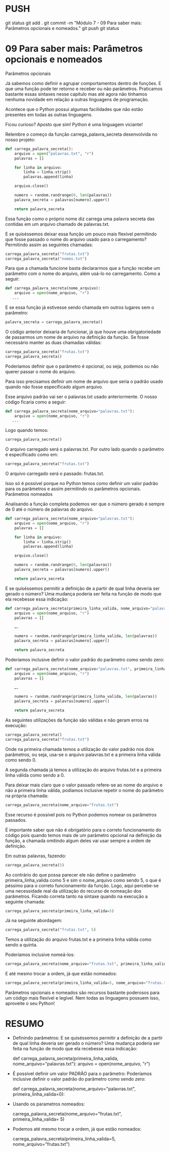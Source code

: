 
# ###################################################################################################################################################################
# ###################################################################################################################################################################
# PUSH

git status
git add .
git commit -m "Módulo 7 -  09 Para saber mais: Parâmetros opcionais e nomeados."
git push
git status


# ###################################################################################################################################################################
# ###################################################################################################################################################################
#  09 Para saber mais: Parâmetros opcionais e nomeados

Parâmetros opcionais

Já sabemos como definir e agrupar comportamentos dentro de funções. E que uma função pode ter retorno e receber ou não parâmetros. Praticamos bastante essas sintaxes nesse capítulo mas até agora não tínhamos nenhuma novidade em relação a outras linguagens de programação.

Acontece que o Python possui algumas facilidades que não estão presentes em todas as outras linguagens.

Ficou curioso? Aposto que sim! Python é uma linguagem viciante!

Relembre o começo da função carrega_palavra_secreta desenvolvida no nosso projeto:

~~~~python
def carrega_palavra_secreta():
    arquivo = open("palavras.txt", "r")
    palavras = []

    for linha in arquivo:
        linha = linha.strip()
        palavras.append(linha)

    arquivo.close()

    numero = random.randrange(0, len(palavras))
    palavra_secreta = palavras[numero].upper()

    return palavra_secreta
~~~~

Essa função como o próprio nome diz carrega uma palavra secreta das contidas em um arquivo chamado de palavras.txt.

E se quiséssemos deixar essa função um pouco mais flexível permitindo que fosse passado o nome do arquivo usado para o carregamento? Permitindo assim as seguintes chamadas:

~~~~python
carrega_palavra_secreta("frutas.txt")
carrega_palavra_secreta("nomes.txt")
~~~~

Para que a chamada funcione basta declararmos que a função recebe um parâmetro com o nome do arquivo, além usá-lo no carregamento. Como a seguir:

~~~~python
def carrega_palavra_secreta(nome_arquivo):
    arquivo = open(nome_arquivo, "r")
   ...
~~~~

E se essa função já estivesse sendo chamada em outros lugares sem o parâmetro:

~~~~python
palavra_secreta = carrega_palavra_secreta()
~~~~

O código anterior deixaria de funcionar, já que houve uma obrigatoriedade de passarmos um nome de arquivo na definição da função. Se fosse necessário manter as duas chamadas válidas:

~~~~python
carrega_palavra_secreta("frutas.txt")
carrega_palavra_secreta()
~~~~

Poderíamos definir que o parâmetro é opcional, ou seja, podemos ou não querer passar o nome do arquivo.

Para isso precisamos definir um nome de arquivo que seria o padrão usado quando não fosse especificado algum arquivo.

Esse arquivo padrão vai ser o palavras.txt usado anteriormente. O nosso código ficaria como a seguir:

~~~~python
def carrega_palavra_secreta(nome_arquivo="palavras.txt"):
    arquivo = open(nome_arquivo, "r")
   ...
~~~~

Logo quando temos:

~~~~python
carrega_palavra_secreta()
~~~~

O arquivo carregado será o palavras.txt. Por outro lado quando o parâmetro é especificado como em:

~~~~python
carrega_palavra_secreta("frutas.txt")
~~~~

O arquivo carregado será o passado: frutas.txt.

Isso só é possível porque no Python temos como definir um valor padrão para os parâmetros e assim permitindo os parâmetros opcionais.
Parâmetros nomeados

Analisando a função completa podemos ver que o número gerado é sempre de 0 até o número de palavras do arquivo.

~~~~python
def carrega_palavra_secreta(nome_arquivo="palavras.txt"):
    arquivo = open(nome_arquivo, "r")
    palavras = []

    for linha in arquivo:
        linha = linha.strip()
        palavras.append(linha)

    arquivo.close()

    numero = random.randrange(0, len(palavras))
    palavra_secreta = palavras[numero].upper()

    return palavra_secreta
~~~~

E se quiséssemos permitir a definição de a partir de qual linha deveria ser gerado o número? Uma mudança poderia ser feita na função de modo que ela recebesse essa indicação:

~~~~python
def carrega_palavra_secreta(primeira_linha_valida, nome_arquivo="palavras.txt"):
    arquivo = open(nome_arquivo, "r")
    palavras = []

    ….

    numero = random.randrange(primeira_linha_valida, len(palavras))
    palavra_secreta = palavras[numero].upper()

    return palavra_secreta
~~~~


Poderíamos inclusive definir o valor padrão do parâmetro como sendo zero:

~~~~python
def carrega_palavra_secreta(nome_arquivo="palavras.txt", primeira_linha_valida=0):
    arquivo = open(nome_arquivo, "r")
    palavras = []

    ….

    numero = random.randrange(primeira_linha_valida, len(palavras))
    palavra_secreta = palavras[numero].upper()

    return palavra_secreta
~~~~

As seguintes utilizações da função são válidas e não geram erros na execução:

~~~~python
carrega_palavra_secreta()
carrega_palavra_secreta("frutas.txt")
~~~~

Onde na primeira chamada temos a utilização do valor padrão nos dois parâmetros, ou seja, usa-se o arquivo palavras.txt e a primeira linha válida como sendo 0.

A segunda chamada já temos a utilização do arquivo frutas.txt e a primeira linha válida como sendo a 0.

Para deixar mais claro que o valor passado refere-se ao nome do arquivo e não a primeira linha válida, podíamos inclusive repetir o nome do parâmetro na própria chamada:

~~~~python
carrega_palavra_secreta(nome_arquivo="frutas.txt")
~~~~

Esse recurso é possível pois no Python podemos nomear os parâmetros passados.

É importante saber que não é obrigatório para o correto funcionamento do código pois quando temos mais de um parâmetro opcional na definição da função, a chamada omitindo algum deles vai usar sempre a ordem de definição.

Em outras palavras, fazendo:

~~~~python
carrega_palavra_secreta(5)
~~~~

Ao contrário do que possa parecer ele não define o parâmetro primeira_linha_valida como 5 e sim o nome_arquivo como sendo 5, o que é péssimo para o correto funcionamento da função. Logo, aqui percebe-se uma necessidade real da utilização do recurso de nomeação dos parâmetros. Ficando correta tanto na sintaxe quando na execução a seguinte chamada:

~~~~python
carrega_palavra_secreta(primeira_linha_valida=5)
~~~~

Já na seguinte abordagem:

~~~~python
carrega_palavra_secreta("frutas.txt", 5)
~~~~

Temos a utilização do arquivo frutas.txt e a primeira linha válida como sendo a quinta.

Poderíamos inclusive nomeá-los:

~~~~python
carrega_palavra_secreta(nome_arquivo="frutas.txt", primeira_linha_valida= 5)
~~~~

E até mesmo trocar a ordem, já que estão nomeados:

~~~~python
carrega_palavra_secreta(primeira_linha_valida=5, nome_arquivo="frutas.txt")
~~~~

Parâmetros opcionais e nomeados são recursos bastante poderosos para um código mais flexível e legível. Nem todas as linguagens possuem isso, aproveite o seu Python!











# ###################################################################################################################################################################
# ###################################################################################################################################################################
# RESUMO

- Definindo parâmetros:
E se quiséssemos permitir a definição de a partir de qual linha deveria ser gerado o número? Uma mudança poderia ser feita na função de modo que ela recebesse essa indicação:

    def carrega_palavra_secreta(primeira_linha_valida, nome_arquivo="palavras.txt"):
        arquivo = open(nome_arquivo, "r")


- É possível definir um valor PADRÃO para o parâmetro:
Poderíamos inclusive definir o valor padrão do parâmetro como sendo zero:

    def carrega_palavra_secreta(nome_arquivo="palavras.txt", primeira_linha_valida=0):



- Usando os parametros nomeados:

    carrega_palavra_secreta(nome_arquivo="frutas.txt", primeira_linha_valida= 5)


- Podemos até mesmo trocar a ordem, já que estão nomeados:

    carrega_palavra_secreta(primeira_linha_valida=5, nome_arquivo="frutas.txt")